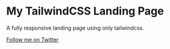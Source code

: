 # My TailwindCSS Landing Page

A fully responsive landing page using only tailwindcss.

[Follow me on Twitter](https://twitter.com/zuhran_ahmed)
